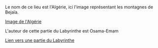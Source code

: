 Le nom de ce lieu est l'Algérie, ici l'image représentant les montagnes de Bejaïa.

[Image de l'Algérie](https://upload.wikimedia.org/wikipedia/commons/thumb/7/71/Baie_de_bejaia.jpg/2560px-Baie_de_bejaia.jpg)

L'auteur de cette partie du Labyrinthe est Osama-Emam

[Lien vers une partie du Labyrinthe](./Maroc.md)
